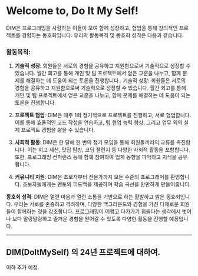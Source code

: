 # Welcome to, Do It My Self!

DIM은 프로그래밍을 사랑하는 이들이 모여 함께 성장하고, 협업을 통해 창의적인 프로젝트를 경험하는 동호회입니다. 
우리의 활동목적 및 동호회 성격은 다음과 같습니다.
 
### 활동목적:
1. **기술적 성장**: 
 회원들은 서로의 경험을 공유하고 지원함으로써 기술적으로 성장할 수 있습니다. 월간 회고를 통해 개인 및 팀 프로젝트에서 얻은 교훈을 나누고, 함께 문제를 해결하는 데 도움이 되는 토론을 진행합니다.. 기술적 성장: 
 회원들은 서로의 경험을 공유하고 지원함으로써 기술적으로 성장할 수 있습니다. 월간 회고를 통해 개인 및 팀 프로젝트에서 얻은 교훈을 나누고, 함께 문제를 해결하는 데 도움이 되는 토론을 진행합니다.
2. **프로젝트 협업**: 
 DIM은 매주 1회 정기적으로 프로젝트를 진행하고, 서로 협업합니다. 이를 통해 효율적인 코드 작성을 연습하고, 팀 협업 능력 향상, 그리고 업무 외의 실제 프로젝트 경험을 쌓을 수 있습니다.
 
3. **사회적 활동**: 
 DIM은 한 달에 한 번의 정기 모임을 통해 회원들끼리의 교류를 촉진합니다. 이는 회고 세션, 맛집 탐방, 코딩 챌린지 등 다양한 사회적 활동을 포함합니다. 또한, 프로그래밍 컨퍼런스 등에 함께 참여하여 업계 동향을 파악하고 지식을 공유합니다.
 
4. **커뮤니티 지원**: 
 DIM은 초보자부터 전문가까지 모든 수준의 프로그래머를 환영합니다. 초보자들에게는 멘토의 피드백을 제공하며 학습 곡선을 완만하게 만들어줍니다.

**동호회 성격**:
DIM은 열린 마음과 열린 소통을 기반으로 하는 활발하고 밝은 동호회입니다. 우리는 서로를 존중하고 격려하며, 다양한 백그라운드와 경험을 가진 다채로운 회원들이 함께하는 것을 강조합니다. 프로그래밍이 어렵고 다가가기 힘들다는 생각에서 벗어나 보다 말랑말랑하고 즐거운 경험을 얻어갈 수 있도록 다양한 활동을 진행할 예정입니다.

---

## DIM(DoItMySelf) 의 24년 프로젝트에 대하여.
이하 추가 예정.


<!--

**Here are some ideas to get you started:**

🙋‍♀️ A short introduction - what is your organization all about?
🌈 Contribution guidelines - how can the community get involved?
👩‍💻 Useful resources - where can the community find your docs? Is there anything else the community should know?
🍿 Fun facts - what does your team eat for breakfast?
🧙 Remember, you can do mighty things with the power of [Markdown](https://docs.github.com/github/writing-on-github/getting-started-with-writing-and-formatting-on-github/basic-writing-and-formatting-syntax)
-->
